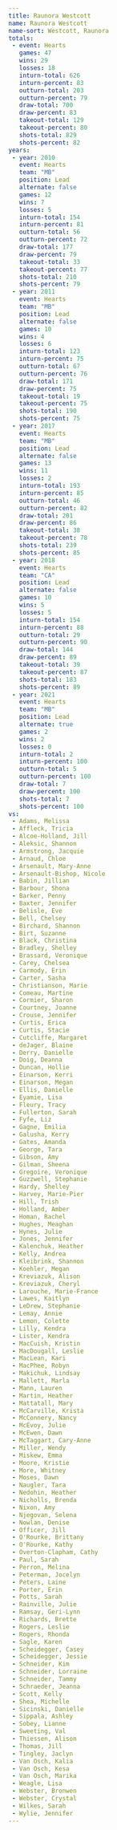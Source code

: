 ```yaml
---
title: Raunora Westcott
name: Raunora Westcott
name-sort: Westcott, Raunora
totals:
 - event: Hearts
   games: 47
   wins: 29
   losses: 18
   inturn-total: 626
   inturn-percent: 83
   outturn-total: 203
   outturn-percent: 79
   draw-total: 700
   draw-percent: 83
   takeout-total: 129
   takeout-percent: 80
   shots-total: 829
   shots-percent: 82
years:
 - year: 2010
   event: Hearts
   team: "MB"
   position: Lead
   alternate: false
   games: 12
   wins: 7
   losses: 5
   inturn-total: 154
   inturn-percent: 81
   outturn-total: 56
   outturn-percent: 72
   draw-total: 177
   draw-percent: 79
   takeout-total: 33
   takeout-percent: 77
   shots-total: 210
   shots-percent: 79
 - year: 2011
   event: Hearts
   team: "MB"
   position: Lead
   alternate: false
   games: 10
   wins: 4
   losses: 6
   inturn-total: 123
   inturn-percent: 75
   outturn-total: 67
   outturn-percent: 76
   draw-total: 171
   draw-percent: 75
   takeout-total: 19
   takeout-percent: 75
   shots-total: 190
   shots-percent: 75
 - year: 2017
   event: Hearts
   team: "MB"
   position: Lead
   alternate: false
   games: 13
   wins: 11
   losses: 2
   inturn-total: 193
   inturn-percent: 85
   outturn-total: 46
   outturn-percent: 82
   draw-total: 201
   draw-percent: 86
   takeout-total: 38
   takeout-percent: 78
   shots-total: 239
   shots-percent: 85
 - year: 2018
   event: Hearts
   team: "CA"
   position: Lead
   alternate: false
   games: 10
   wins: 5
   losses: 5
   inturn-total: 154
   inturn-percent: 88
   outturn-total: 29
   outturn-percent: 90
   draw-total: 144
   draw-percent: 89
   takeout-total: 39
   takeout-percent: 87
   shots-total: 183
   shots-percent: 89
 - year: 2021
   event: Hearts
   team: "MB"
   position: Lead
   alternate: true
   games: 2
   wins: 2
   losses: 0
   inturn-total: 2
   inturn-percent: 100
   outturn-total: 5
   outturn-percent: 100
   draw-total: 7
   draw-percent: 100
   shots-total: 7
   shots-percent: 100
vs:
 - Adams, Melissa
 - Affleck, Tricia
 - Alcoe-Holland, Jill
 - Aleksic, Shannon
 - Armstrong, Jacquie
 - Arnaud, Chloe
 - Arsenault, Mary-Anne
 - Arsenault-Bishop, Nicole
 - Babin, Jillian
 - Barbour, Shona
 - Barker, Penny
 - Baxter, Jennifer
 - Belisle, Eve
 - Bell, Chelsey
 - Birchard, Shannon
 - Birt, Suzanne
 - Black, Christina
 - Bradley, Shelley
 - Brassard, Veronique
 - Carey, Chelsea
 - Carmody, Erin
 - Carter, Sasha
 - Christianson, Marie
 - Comeau, Martine
 - Cormier, Sharon
 - Courtney, Joanne
 - Crouse, Jennifer
 - Curtis, Erica
 - Curtis, Stacie
 - Cutcliffe, Margaret
 - deJager, Blaine
 - Derry, Danielle
 - Doig, Deanna
 - Duncan, Hollie
 - Einarson, Kerri
 - Einarson, Megan
 - Ellis, Danielle
 - Eyamie, Lisa
 - Fleury, Tracy
 - Fullerton, Sarah
 - Fyfe, Liz
 - Gagne, Emilia
 - Galusha, Kerry
 - Gates, Amanda
 - George, Tara
 - Gibson, Amy
 - Gilman, Sheena
 - Gregoire, Veronique
 - Guzzwell, Stephanie
 - Hardy, Shelley
 - Harvey, Marie-Pier
 - Hill, Trish
 - Holland, Amber
 - Homan, Rachel
 - Hughes, Meaghan
 - Hynes, Julie
 - Jones, Jennifer
 - Kalenchuk, Heather
 - Kelly, Andrea
 - Kleibrink, Shannon
 - Koehler, Megan
 - Kreviazuk, Alison
 - Kreviazuk, Cheryl
 - Larouche, Marie-France
 - Lawes, Kaitlyn
 - LeDrew, Stephanie
 - Lemay, Annie
 - Lemon, Colette
 - Lilly, Kendra
 - Lister, Kendra
 - MacCuish, Kristin
 - MacDougall, Leslie
 - MacLean, Kari
 - MacPhee, Robyn
 - Makichuk, Lindsay
 - Mallett, Marla
 - Mann, Lauren
 - Martin, Heather
 - Mattatall, Mary
 - McCarville, Krista
 - McConnery, Nancy
 - McEvoy, Julie
 - McEwen, Dawn
 - McTaggart, Cary-Anne
 - Miller, Wendy
 - Miskew, Emma
 - Moore, Kristie
 - More, Whitney
 - Moses, Dawn
 - Naugler, Tara
 - Nedohin, Heather
 - Nicholls, Brenda
 - Nixon, Amy
 - Njegovan, Selena
 - Nowlan, Denise
 - Officer, Jill
 - O'Rourke, Brittany
 - O'Rourke, Kathy
 - Overton-Clapham, Cathy
 - Paul, Sarah
 - Perron, Melina
 - Peterman, Jocelyn
 - Peters, Laine
 - Porter, Erin
 - Potts, Sarah
 - Rainville, Julie
 - Ramsay, Geri-Lynn
 - Richards, Brette
 - Rogers, Leslie
 - Rogers, Rhonda
 - Sagle, Karen
 - Scheidegger, Casey
 - Scheidegger, Jessie
 - Schneider, Kim
 - Schneider, Lorraine
 - Schneider, Tammy
 - Schraeder, Jeanna
 - Scott, Kelly
 - Shea, Michelle
 - Sicinski, Danielle
 - Sippala, Ashley
 - Sobey, Lianne
 - Sweeting, Val
 - Thiessen, Alison
 - Thomas, Jill
 - Tingley, Jaclyn
 - Van Osch, Kalia
 - Van Osch, Kesa
 - Van Osch, Marika
 - Weagle, Lisa
 - Webster, Bronwen
 - Webster, Crystal
 - Wilkes, Sarah
 - Wylie, Jennifer
---
```

